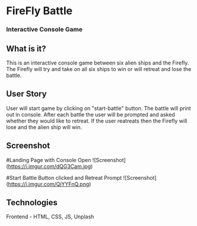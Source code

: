 # FireFly Battle
### Interactive Console Game


## What is it?
This is an interactive console game between six alien ships and the Firefly. The Firefly will try and take on all six ships to win or will retreat and lose the battle.

## User Story
User will start game by clicking on "start-battle" button. The battle will print out in console. After each battle the user will be prompted and asked whether they would like to retreat. If the user reatreats then the Firefly will lose and the alien ship will win.

## Screenshot
#Landing Page with Console Open
![Screenshot] (https://i.imgur.com/dQG3Cam.jpg)

#Start Battle Button clicked and Retreat Prompt
![Screenshot] (https://i.imgur.com/QjYYFnQ.png)

## Technologies
Frontend - HTML, CSS, JS, Unplash




